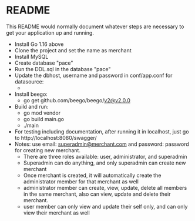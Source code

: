 # README #
This README would normally document whatever steps are necessary to get your application up and running.

* Install Go 1.16 above
* Clone the project and set the name as merchant
* Install MySQL
* Create database "pace"
* Run the DDL.sql in the database "pace"
* Update the dbhost, username and password in conf/app.conf for datasource:
    * [username]:[password]@tcp([dbhost]:3306)/pace?charset=utf8
* Install beego:
    * go get github.com/beego/beego/v2@v2.0.0
* Build and run:
    * go mod vendor
    * go build main.go
    * ./main
* For testing including documentation, after running it in localhost, just go to http://localhost:8080/swagger/
* Notes: use email: superadmin@merchant.com and password: password for creating new merchant.
    * There are three roles available: user, administrator, and superadmin
    * Superadmin can do anything, and only superadmin can create new merchant
    * Once merchant is created, it will automatically create the administrator member for that merchant as well
    * administrator member can create, view, update, delete all members in the same merchant, also can view, update and delete their merchant.
    * user member can only view and update their self only, and can only view their merchant as well